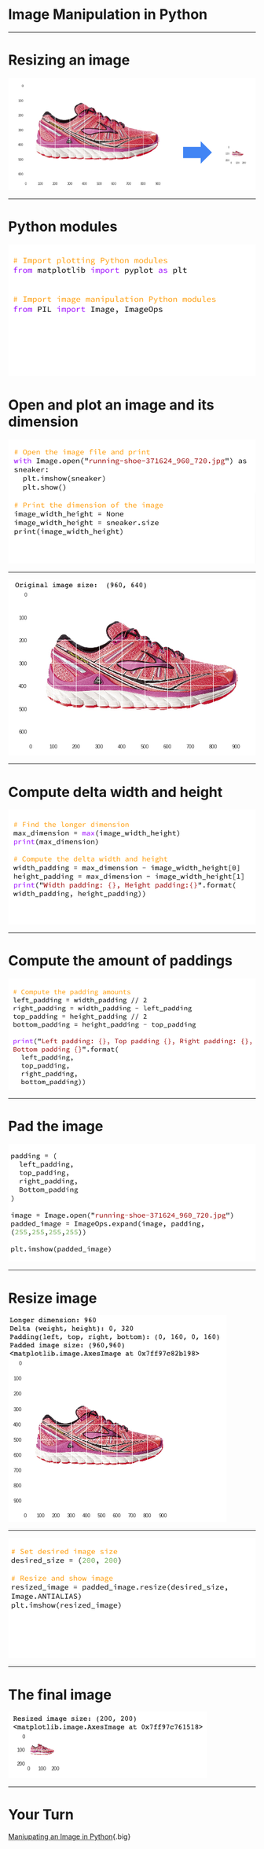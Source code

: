 # Image Manipulation in Python

---

# Resizing an image

![](res/imagemaninpy1.png)

<!--
There are times when working with input data that consists of images, one needs to manipulate the images to ensure they are a good quality input to feed to  your ML model. For example: resizing the images to a uniform dimension or colorspace.
-->

---

# Python modules

![](res/imagemaninpy2.png)

<!--
Matplotlib
* We’ll use the matplotlib Python library that you’re familiar with and have used for creating charts. But in this exercise, we’ll use it to plot an image, instead of chart.

PIL (Python Imaging Library)
* Free library for the Python programming language that adds support for opening, manipulating, and saving many different image file formats
* A newer fork of PIL is called Pillow
-->

# Open and plot an image and its dimension

![](res/imagemaninpy3.png)

<!--
Open an image file: using PIL, open the image specified in the image file path.

Plot the image: using Matplotlib, show the image so we can see how the image looks like and its dimension.
-->

---

![](res/imagemaninpy4.png)

<!--
It’s a sneaker!
Rectangular shape
Dimension is 960 by 640 pixels

Remember the goal is to end up with a thumbnail image which is square and with 200 by 200 pixels dimension.

Question for students:
How do we get there?
If the image is resized from rectangular (960x640) to square (200x200), what happens to the image?

There are a variety of ways, and one way is to pad the image in the original dimension into a square shape, then sized down into the correct dimension.

Let’s see how to do that in code.
-->

---

# Compute delta width and height
![](res/imagemaninpy5.png)

<!--
How do we figure how much to pad the image to make it square shape?
First, determine the longest dimension between the width and height of the original image
Figure out how much padding needed in the height and width of the image.  In this case, we need to pad the image’s height to match the image’s width.
-->

---

# Compute the amount of paddings

![](res/imagemaninpy6.png)

<!--
But wait!  In order to keep the shoes centered on the image, we need to pad the height both at the top as well as at the bottom, thus HALF the needed pad will be added to the bottom and the other half to the top of the image.
-->

---

# Pad the image

![](res/imagemaninpy7.png)

<!--
Alright, we are ready to do the padding. We use the PIL module again to do the padding by passing in the original image, padding figures in pixels (left, top, right, bottom), and the background color of the padding pixels.
-->

---

# Resize image

![](res/imagemaninpy8.png)

<!--
Now we need just to reduce the dimension into a thumbnail size of 200x200 pixels.
-->

---

![](res/imagemaninpy9.png)

<!--
Again, we use the PIL module to do so by passing in the desired_size.
-->

---

# The final image

![](res/imagemaninpy10.png)

<!--
Here’s the final image.
-->

---

# Your Turn

[Maniupating an Image in Python](https://colab.sandbox.google.com/drive/180O8QlkmoqI90h8zyCDiTfLq9egrauhb){.big}
